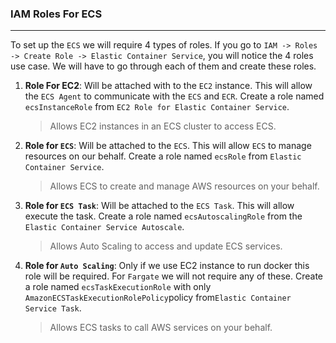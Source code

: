 ### IAM Roles For ECS

---

To set up the `ECS` we will require 4 types of roles. If you go to `IAM -> Roles -> Create Role -> Elastic Container Service`, you will notice the 4 roles use case. We will have to go through each of them and create these roles.

1. **Role For EC2**: Will be attached with to the `EC2` instance. This will allow the `ECS Agent` to communicate with the `ECS` and `ECR`. Create a role named `ecsInstanceRole` from `EC2 Role for Elastic Container Service`.

   > Allows EC2 instances in an ECS cluster to access ECS.

2. **Role for `ECS`**: Will be attached to the `ECS`. This will allow `ECS` to manage resources on our behalf. Create a role named `ecsRole` from `Elastic Container Service`.

   > Allows ECS to create and manage AWS resources on your behalf.

3. **Role for `ECS Task`**: Will be attached to the `ECS Task`. This will allow execute the task. Create a role named `ecsAutoscalingRole` from the `Elastic Container Service Autoscale`.

   > Allows Auto Scaling to access and update ECS services.

4. **Role for `Auto Scaling`**: Only if we use EC2 instance to run docker this role will be required. For `Fargate` we will not require any of these. Create a role named `ecsTaskExecutionRole` with only `AmazonECSTaskExecutionRolePolicy`policy from`Elastic Container Service Task`.

   > Allows ECS tasks to call AWS services on your behalf.
